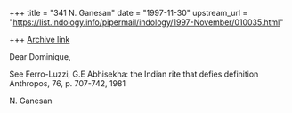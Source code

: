 +++
title = "341 N. Ganesan"
date = "1997-11-30"
upstream_url = "https://list.indology.info/pipermail/indology/1997-November/010035.html"

+++
[Archive link](https://list.indology.info/pipermail/indology/1997-November/010035.html)

Dear Dominique,

See
  Ferro-Luzzi, G.E
     Abhisekha: the Indian rite that defies definition
       Anthropos, 76, p. 707-742, 1981

 N. Ganesan



